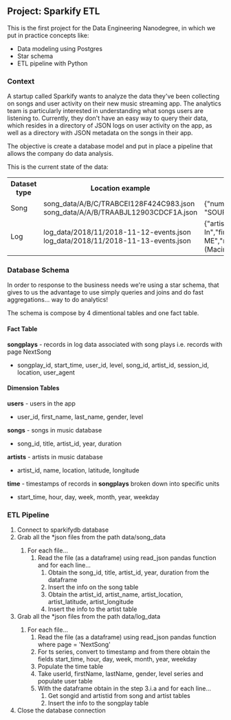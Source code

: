 ## Project: Sparkify ETL

This is the first project for the Data Engineering Nanodegree, in which we put in practice concepts like:
- Data modeling using Postgres
- Star schema
- ETL pipeline with Python

### Context

A startup called Sparkify wants to analyze the data they've been collecting on songs and user activity on their new music streaming app. The analytics team is particularly interested in understanding what songs users are listening to. Currently, they don't have an easy way to query their data, which resides in a directory of JSON logs on user activity on the app, as well as a directory with JSON metadata on the songs in their app.

The objective is create a database model and put in place a pipeline that allows the company do data analysis.

This is the current state of the data:

<table style="width:100%">
  <tr>
    <th>Dataset type</th>
    <th>Location example</th>
    <th>Content example</th>
  </tr>
  <tr>
    <td>Song</td>
    <td>song_data/A/B/C/TRABCEI128F424C983.json</br>song_data/A/A/B/TRAABJL12903CDCF1A.json</td>
    <td>{"num_songs": 1, "artist_id": "ARJIE2Y1187B994AB7", "artist_latitude": null, "artist_longitude": null, "artist_location": "", "artist_name": "Line Renaud", "song_id": "SOUPIRU12A6D4FA1E1", "title": "Der Kleine Dompfaff", "duration": 152.92036, "year": 0}</td>
  </tr>
  <tr>
    <td>Log</td>
    <td>log_data/2018/11/2018-11-12-events.json</br>log_data/2018/11/2018-11-13-events.json</td>
    <td>{"artist":"Radiohead","auth":"Logged In","firstName":"Tegan","gender":"F","itemInSession":16,"lastName":"Levine","length":223.00689,"level":"paid","location":"Portland-South Portland, ME","method":"PUT","page":"NextSong","registration":1540794356796.0,"sessionId":1065,"song":"Sulk","status":200,"ts":1543527265796,"userAgent":"\"Mozilla\/5.0 (Macintosh; Intel Mac OS X 10_9_4) AppleWebKit\/537.36 (KHTML, like Gecko) Chrome\/36.0.1985.143 Safari\/537.36\"","userId":"80"}</td>
  </tr>
</table>

### Database Schema
In order to response to the business needs we're using a star schema, that gives to us the advantage to use simply queries and joins and do fast aggregations... way to do analytics!

The schema is compose by 4 dimentional tables and one fact table.

#### Fact Table

<strong>songplays</strong> - records in log data associated with song plays i.e. records with page NextSong
- songplay_id, start_time, user_id, level, song_id, artist_id, session_id, location, user_agent

#### Dimension Tables

<strong>users</strong> - users in the app
- user_id, first_name, last_name, gender, level

<strong>songs</strong> - songs in music database
- song_id, title, artist_id, year, duration

<strong>artists</strong> - artists in music database
- artist_id, name, location, latitude, longitude

<strong>time</strong> - timestamps of records in <strong>songplays</strong> broken down into specific units
- start_time, hour, day, week, month, year, weekday

### ETL Pipeline

<ol>
  <li>Connect to sparkifydb database</li>
  <li>Grab all the *json files from the path data/song_data</li>
  <ol>
    <li>For each file...
      <ol>
        <li>Read the file (as a dataframe) using read_json pandas function and for each line...
          <ol>
            <li>Obtain the song_id, title, artist_id, year, duration from the dataframe</li>
            <li>Insert the info on the song table</li>
            <li>Obtain the artist_id, artist_name, artist_location, artist_latitude, artist_longitude</li>
            <li>Insert the info to the artist table</li>
          </ol>
        </li>          
      </ol>
    </li>  
  </ol>
  <li>Grab all the *json files from the path data/log_data</li>
  <ol>
    <li>For each file...
      <ol>
        <li>Read the file (as a dataframe) using read_json pandas function where page = 'NextSong'</li>
        <li>For ts series, convert to timestamp and from there obtain the fields start_time, hour, day, week, month, year, weekday</li>
        <li>Populate the time table</li>
        <li>Take userId, firstName, lastName, gender, level series and populate user table</li>
        <li>With the dataframe obtain in the step 3.i.a and for each line...
          <ol>
            <li>Get songid and artistid from song and artist tables</li>
            <li>Insert the info to the songplay table</li>
          </ol>
         </li>
      </ol>
     </li>  
  </ol> 
  
  <li>Close the database connection</li>
</ol>